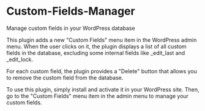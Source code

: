 # Custom-Fields-Manager
Manage custom fields in your WordPress database

This plugin adds a new "Custom Fields" menu item in the WordPress admin menu. When the user clicks on it, the plugin displays a list of all custom fields in the database, excluding some internal fields like _edit_last and _edit_lock.

For each custom field, the plugin provides a "Delete" button that allows you to remove the custom field from the database.

To use this plugin, simply install and activate it in your WordPress site. Then, go to the "Custom Fields" menu item in the admin menu to manage your custom fields.
